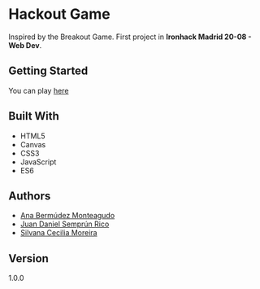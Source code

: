 # Hackout Game

Inspired by the Breakout Game. First project in **Ironhack Madrid 20-08 - Web Dev**.

## Getting Started

You can play [here](https://juansemprun.github.io/hackout-game/)

## Built With
 
 - HTML5
 - Canvas
 - CSS3
 - JavaScript 
 - ES6

## Authors

- [Ana Bermúdez Monteagudo](https://github.com/Anabm90) 
- [Juan Daniel Semprún Rico](https://github.com/juansemprun) 
- [Silvana Cecilia Moreira](https://github.com/scmoreira)

## Version

1.0.0
